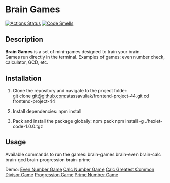 # Brain Games

[![Actions Status](https://github.com/stassavuliak/frontend-project-44/actions/workflows/hexlet-check.yml/badge.svg)](https://github.com/stassavuliak/frontend-project-44/actions)
[![Code Smells](https://sonarcloud.io/api/project_badges/measure?project=stassavuliak_frontend-project-44&metric=code_smells)](https://sonarcloud.io/summary/new_code?id=stassavuliak_frontend-project-44)

## Description

**Brain Games** is a set of mini-games designed to train your brain.  
Games run directly in the terminal. Examples of games: even number check, calculator, GCD, etc.

## Installation

1. Clone the repository and navigate to the project folder:  
  git clone git@github.com:stassavuliak/frontend-project-44.git
  cd frontend-project-44

2. Install dependencies:
  npm install

3. Pack and install the package globally:
  npm pack
  npm install -g ./hexlet-code-1.0.0.tgz

## Usage

Available commands to run the games:
  brain-games
  brain-even
  brain-calc
  brain-gcd
  brain-progression
  brain-prime

Demo: [Even Number Game](https://asciinema.org/a/oq0vc3C1mxMjIhFjgqnIBrvHK)
      [Calc Number Game](https://asciinema.org/a/Zsv64pOJWItOAnqnN39WzKKiO)
      [Calc Greatest Common Divisor Game](https://asciinema.org/a/f7uAa3ScTfA2IoNsoH2Sdv2Qv)
      [Progression Game](https://asciinema.org/a/9INl2T2UNmA7tErN4LJHAaj8e)
      [Prime Number Game](https://asciinema.org/a/0MRihOllunxLswCNuhOOUWGQr)
      